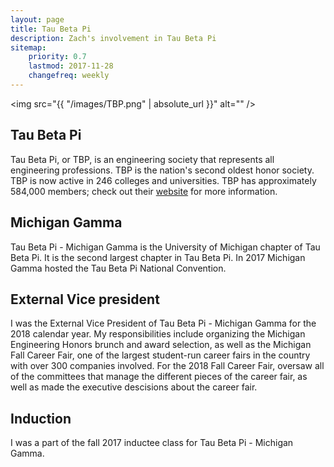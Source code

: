 ```yaml
---
layout: page
title: Tau Beta Pi
description: Zach's involvement in Tau Beta Pi
sitemap:
    priority: 0.7
    lastmod: 2017-11-28
    changefreq: weekly
---
```

<span class="image right"><img src="{{ "/images/TBP.png" | absolute_url }}" alt="" /></span>
## Tau Beta Pi
Tau Beta Pi, or TBP, is an engineering society that represents all engineering professions. TBP is the nation's second oldest honor society.
TBP is now active in 246 colleges and universities. TBP has approximately 584,000 members; check out their <a href = "https://www.tbp.org/home.cfm">website</a> for more information.

## Michigan Gamma
Tau Beta Pi - Michigan Gamma is the University of Michigan chapter of Tau Beta Pi. It is the second largest chapter in Tau Beta Pi. In 2017 Michigan Gamma hosted the Tau Beta Pi National Convention.

## External Vice president
I was the External Vice President of Tau Beta Pi - Michigan Gamma for the 2018 calendar year. My responsibilities include organizing the Michigan Engineering Honors brunch and award selection, as well as the Michigan Fall Career Fair, one of the largest
student-run career fairs in the country with over 300 companies involved. For the 2018 Fall Career Fair, oversaw all of the committees that manage the different pieces of the career fair, as well as made the executive descisions about the career fair.

## Induction
I was a part of the fall 2017 inductee class for Tau Beta Pi - Michigan Gamma.
